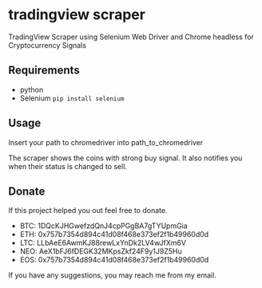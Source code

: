 # tradingview scraper

TradingView Scraper using Selenium Web Driver and Chrome headless for Cryptocurrency Signals

## Requirements
* python
* Selenium
`pip install selenium`

## Usage

Insert your path to chromedriver into path_to_chromedriver

The scraper shows the coins with strong buy signal. It also notifies you when their status is changed to sell.

## Donate

If this project helped you out feel free to donate.

* BTC: 1DQcKJHGwefzdQnJ4cpPGgBA7gTYUpmGia
* ETH: 0x757b7354d894c41d08f468e373ef2f1b49960d0d
* LTC: LLbAeE6AwmKJ88rewLxYnDk2LV4wJfXm6V
* NEO: AeX1bFJ6fDEGK32MKpsZkf24F9y1J9Z5Hu
* EOS: 0x757b7354d894c41d08f468e373ef2f1b49960d0d

If you have any suggestions, you may reach me from my email.
